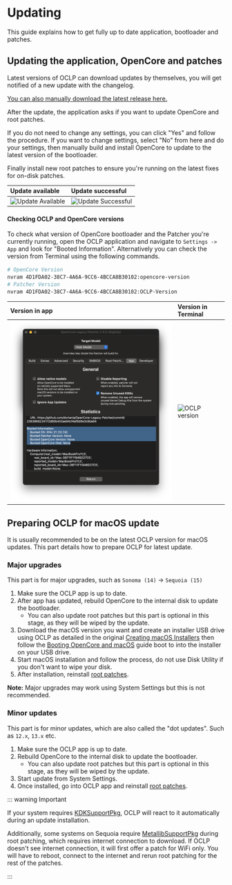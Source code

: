 # Updating

This guide explains how to get fully up to date application, bootloader and patches.

## Updating the application, OpenCore and patches

Latest versions of OCLP can download updates by themselves, you will get notified of a new update with the changelog.

[You can also manually download the latest release here.](https://github.com/dortania/OpenCore-Legacy-Patcher/releases)

After the update, the application asks if you want to update OpenCore and root patches. 

If you do not need to change any settings, you can click "Yes" and follow the procedure. If you want to change settings, select "No" from here and do your settings, then manually build and install OpenCore to update to the latest version of the bootloader.

Finally install new root patches to ensure you're running on the latest fixes for on-disk patches. 


| Update available | Update successful |
| :--- | :--- |
| <img src="./images/OCLP_Update_Available.png" alt="Update Available" width="500" /> | <img src="./images/OCLP_Update_Successful.png" alt="Update Successful" width="400" /> |


#### Checking OCLP and OpenCore versions

To check what version of OpenCore bootloader and the Patcher you're currently running, open the OCLP application and navigate to `Settings -> App` and look for "Booted Information". Alternatively you can check the version from Terminal using the following commands.

```bash
# OpenCore Version
nvram 4D1FDA02-38C7-4A6A-9CC6-4BCCA8B30102:opencore-version
# Patcher Version
nvram 4D1FDA02-38C7-4A6A-9CC6-4BCCA8B30102:OCLP-Version
```


| Version in app | Version in Terminal |
| :--- | :--- |
| <img src="./images/OCLP_Booted_Version.png" alt="Build start" width="600" /> | <img src="./images/oclp-version.png" alt="OCLP version" width="900" /> |


## Preparing OCLP for macOS update

It is usually recommended to be on the latest OCLP version for macOS updates. This part details how to prepare OCLP for latest update.

### Major upgrades 

This part is for major upgrades, such as `Sonoma (14)` -> `Sequoia (15)`

1. Make sure the OCLP app is up to date. 
2. After app has updated, rebuild OpenCore to the internal disk to update the bootloader. 
   * You can also update root patches but this part is optional in this stage, as they will be wiped by the update.
2. Download the macOS version you want and create an installer USB drive using OCLP as detailed in the original [Creating macOS Installers](http://localhost:8080/OpenCore-Legacy-Patcher/INSTALLER.html) then follow the [Booting OpenCore and macOS](https://dortania.github.io/OpenCore-Legacy-Patcher/BOOT.html) guide boot to into the installer on your USB drive.
3. Start macOS installation and follow the process, do not use Disk Utility if you don't want to wipe your disk.
4. After installation, reinstall [root patches](https://dortania.github.io/OpenCore-Legacy-Patcher/POST-INSTALL.html#applying-post-install-volume-patches).

**Note:** Major upgrades may work using System Settings but this is not recommended.

### Minor updates

This part is for minor updates, which are also called the "dot updates". Such as `12.x`, `13.x` etc.

1. Make sure the OCLP app is up to date. 
2. Rebuild OpenCore to the internal disk to update the bootloader. 
   * You can also update root patches but this part is optional in this stage, as they will be wiped by the update.
3. Start update from System Settings.
4. Once installed, go into OCLP app and reinstall [root patches](https://dortania.github.io/OpenCore-Legacy-Patcher/POST-INSTALL.html#applying-post-install-volume-patches).

::: warning Important

If your system requires [KDKSupportPkg](https://dortania.github.io/OpenCore-Legacy-Patcher/POST-INSTALL.html#kdk-kernel-debug-kit), OCLP will react to it automatically during an update installation. 

Additionally, some systems on Sequoia require [MetallibSupportPkg](https://dortania.github.io/OpenCore-Legacy-Patcher/POST-INSTALL.html#metallibsupportpkg) during root patching, which requires internet connection to download. If OCLP doesn't see internet connection, it will first offer a patch for WiFi only. You will have to reboot, connect to the internet and rerun root patching for the rest of the patches.

:::